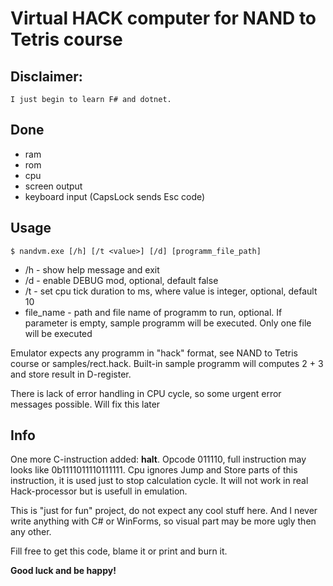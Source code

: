 # Virtual HACK computer for NAND to Tetris course

## Disclaimer:
    I just begin to learn F# and dotnet.

## Done
- ram
- rom
- cpu
- screen output
- keyboard input (CapsLock sends Esc code)

## Usage
```
$ nandvm.exe [/h] [/t <value>] [/d] [programm_file_path]
```
- /h - show help message and exit
- /d - enable DEBUG mod, optional, default false
- /t <value> - set cpu tick duration to <value> ms, where value is integer, optional, default 10
- file_name - path and file name of programm to run, optional. If parameter is empty, sample programm will be executed. Only one file will be executed

Emulator expects any programm in "hack" format, see NAND to Tetris course or samples/rect.hack. Built-in sample programm will computes 2 + 3 and store result in D-register.

There is lack of error handling in CPU cycle, so some urgent error messages possible. Will fix this later

## Info

One more C-instruction added: **halt**. Opcode 011110, full instruction may looks like 0b1111011110111111. Cpu ignores Jump and Store parts of this instruction, it is used just to stop calculation cycle. It will not work in real Hack-processor but is usefull in emulation.

This is "just for fun" project, do not expect any cool stuff here. And I never write anything with C# or WinForms, so visual part may be more ugly then any other.

Fill free to get this code, blame it or print and burn it. 

**Good luck and be happy!**
